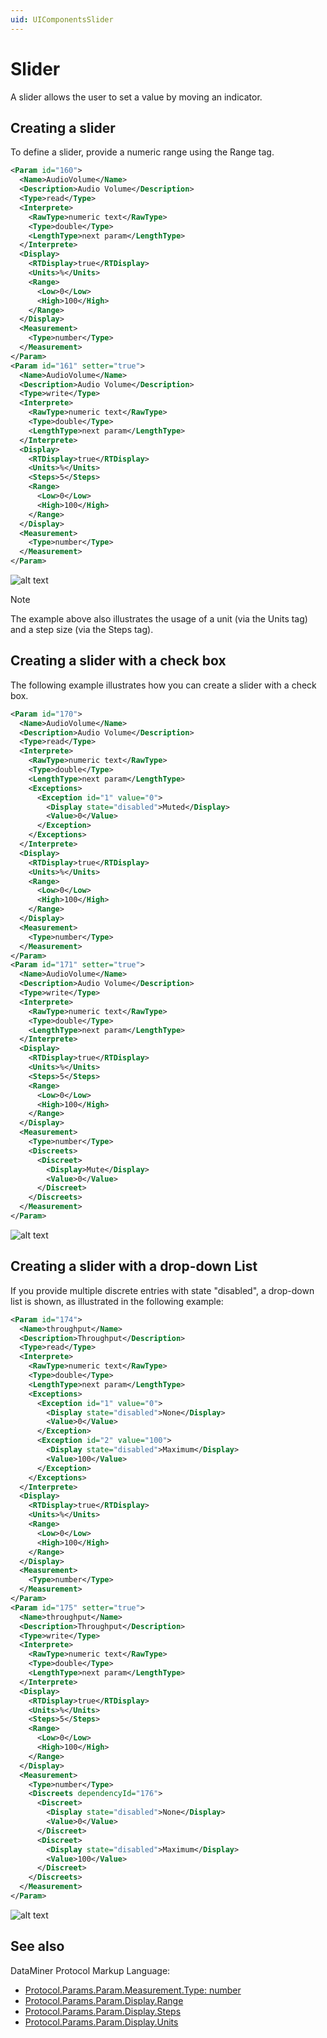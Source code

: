 ```yaml
---
uid: UIComponentsSlider
---
```


# Slider

A slider allows the user to set a value by moving an indicator.

## Creating a slider

To define a slider, provide a numeric range using the Range tag.

```xml
<Param id="160">
  <Name>AudioVolume</Name>
  <Description>Audio Volume</Description>
  <Type>read</Type>
  <Interprete>
    <RawType>numeric text</RawType>
    <Type>double</Type>
    <LengthType>next param</LengthType>
  </Interprete>
  <Display>
    <RTDisplay>true</RTDisplay>
    <Units>%</Units>
    <Range>
      <Low>0</Low>
      <High>100</High>
    </Range>
  </Display>
  <Measurement>
    <Type>number</Type>
  </Measurement>
</Param>
<Param id="161" setter="true">
  <Name>AudioVolume</Name>
  <Description>Audio Volume</Description>
  <Type>write</Type>
  <Interprete>
    <RawType>numeric text</RawType>
    <Type>double</Type>
    <LengthType>next param</LengthType>
  </Interprete>
  <Display>
    <RTDisplay>true</RTDisplay>
    <Units>%</Units>
    <Steps>5</Steps>
    <Range>
      <Low>0</Low>
      <High>100</High>
    </Range>
  </Display>
  <Measurement>
    <Type>number</Type>
  </Measurement>
</Param>
```

![alt text](../../images/uislider.png "DataMiner Cube slider")

> [!NOTE]
> The example above also illustrates the usage of a unit (via the Units tag) and a step size (via the Steps tag).

## Creating a slider with a check box

The following example illustrates how you can create a slider with a check box.

```xml
<Param id="170">
  <Name>AudioVolume</Name>
  <Description>Audio Volume</Description>
  <Type>read</Type>
  <Interprete>
    <RawType>numeric text</RawType>
    <Type>double</Type>
    <LengthType>next param</LengthType>
    <Exceptions>
      <Exception id="1" value="0">
        <Display state="disabled">Muted</Display>
        <Value>0</Value>
      </Exception>
    </Exceptions>
  </Interprete>
  <Display>
    <RTDisplay>true</RTDisplay>
    <Units>%</Units>
    <Range>
      <Low>0</Low>
      <High>100</High>
    </Range>
  </Display>
  <Measurement>
    <Type>number</Type>
  </Measurement>
</Param>
<Param id="171" setter="true">
  <Name>AudioVolume</Name>
  <Description>Audio Volume</Description>
  <Type>write</Type>
  <Interprete>
    <RawType>numeric text</RawType>
    <Type>double</Type>
    <LengthType>next param</LengthType>
  </Interprete>
  <Display>
    <RTDisplay>true</RTDisplay>
    <Units>%</Units>
    <Steps>5</Steps>
    <Range>
      <Low>0</Low>
      <High>100</High>
    </Range>
  </Display>
  <Measurement>
    <Type>number</Type>
    <Discreets>
      <Discreet>
        <Display>Mute</Display>
        <Value>0</Value>
      </Discreet>
    </Discreets>
  </Measurement>
</Param>
```

![alt text](../../images/uisliderwithcheckbox.png "DataMiner Cube slider with check box")

## Creating a slider with a drop-down List

If you provide multiple discrete entries with state "disabled", a drop-down list is shown, as illustrated in the following example:

```xml
<Param id="174">
  <Name>throughput</Name>
  <Description>Throughput</Description>
  <Type>read</Type>
  <Interprete>
    <RawType>numeric text</RawType>
    <Type>double</Type>
    <LengthType>next param</LengthType>
    <Exceptions>
      <Exception id="1" value="0">
        <Display state="disabled">None</Display>
        <Value>0</Value>
      </Exception>
      <Exception id="2" value="100">
        <Display state="disabled">Maximum</Display>
        <Value>100</Value>
      </Exception>
    </Exceptions>
  </Interprete>
  <Display>
    <RTDisplay>true</RTDisplay>
    <Units>%</Units>
    <Range>
      <Low>0</Low>
      <High>100</High>
    </Range>
  </Display>
  <Measurement>
    <Type>number</Type>
  </Measurement>
</Param>
<Param id="175" setter="true">
  <Name>throughput</Name>
  <Description>Throughput</Description>
  <Type>write</Type>
  <Interprete>
    <RawType>numeric text</RawType>
    <Type>double</Type>
    <LengthType>next param</LengthType>
  </Interprete>
  <Display>
    <RTDisplay>true</RTDisplay>
    <Units>%</Units>
    <Steps>5</Steps>
    <Range>
      <Low>0</Low>
      <High>100</High>
    </Range>
  </Display>
  <Measurement>
    <Type>number</Type>
    <Discreets dependencyId="176">
      <Discreet>
        <Display state="disabled">None</Display>
        <Value>0</Value>
      </Discreet>
      <Discreet>
        <Display state="disabled">Maximum</Display>
        <Value>100</Value>
      </Discreet>
    </Discreets>
  </Measurement>
</Param>
```

![alt text](../../images/uisliderwithcheckbox2.png "DataMiner Cube slider with drop-down list")

## See also

DataMiner Protocol Markup Language:

- [Protocol.Params.Param.Measurement.Type: number](xref:Protocol.Params.Param.Measurement.Type#number)
- [Protocol.Params.Param.Display.Range](xref:Protocol.Params.Param.Display.Range)
- [Protocol.Params.Param.Display.Steps](xref:Protocol.Params.Param.Display.Steps)
- [Protocol.Params.Param.Display.Units](xref:Protocol.Params.Param.Display.Units)

